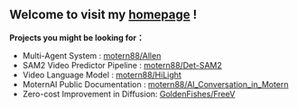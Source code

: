 ## Welcome to visit my [homepage](https://goldenfishes.github.io/zhouqiangong/) !

**Projects you might be looking for：**

- Multi-Agent System : [motern88/Allen](https://github.com/motern88/Allen)
- SAM2 Video Predictor Pipeline : [motern88/Det-SAM2](https://github.com/motern88/Det-SAM2)
- Video Language Model : [motern88/HiLight](https://github.com/motern88/HiLight)
- MoternAI Public Documentation : [motern88/AI_Conversation_in_Motern](https://github.com/motern88/AI_Conversation_in_Motern)
- Zero-cost Improvement in Diffusion: [GoldenFishes/FreeV](https://github.com/GoldenFishes/FreeV)